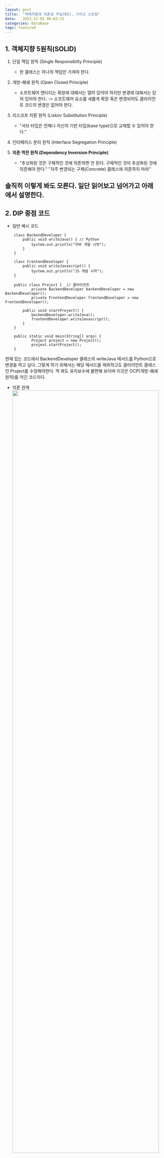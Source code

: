 ```yaml
---
layout: post
title:  "객체지향과 의존성 주입(DI), 그리고 스프링"
date:   2023-11-02 00:03:25
categories: DataBase
tags: featured
---
```


## 1. 객체지향 5원칙(SOLID)

1.  단일 책임 원칙 (Single Responsiblity Principle)
    - 한 클래스는 하나의 책임만 가져야 한다.

2.  개방-폐쇄 원칙 (Open Closed Principle)
    * 소프트웨어 엔티티는 확장에 대해서는 열려 있어야 하지만 변경에 대해서는 닫혀 있어야 한다. -> 소프트웨어 요소를 새롭게 확장 혹은 변경되어도 클라이언트 코드의 변경은 없어야 한다.

3.  리스코프 치환 원칙 (Liskov Substitution Principle)
    * "서브 타입은 언제나 자신의 기반 타입(base type)으로 교체할 수 있어야 한다."

4. 인터페이스 분리 원칙 (Interface Segregation Principle)

5. **의존 역전 원칙 (Dependency Inversion Principle)**
    - "추상화된 것은 구체적인 것에 의존하면 안 된다. 구체적인 것이 추상화된 것에 의존해야 한다."
        "자주 변경되는 구체(Concrete) 클래스에 의존하지 마라"

솔직히 이렇게 봐도 모른다. 일단 읽어보고 넘어가고 아래에서 설명한다.
---

## 2. DIP 중점 코드

- 일반 예시 코드
    
```
    class BackendDeveloper {
        public void writeJava() { // Python
            System.out.println("자바 개발 시작");
        }
    }
    
    class FrontendDeveloper {
        public void writeJavascript() {
            System.out.println("JS 개발 시작");
    }
```   

```  
    public class Project {  // 클라이언트
    		private BackendDeveloper backendDeveloper = new BackendDeveloper();
    		private FrontendDeveloper frontendDeveloper = new FrontendDeveloper();
    
        public void startProject() {
            backendDeveloper.writeJava();
            frontendDeveloper.writeJavascript();
        }
    }
```
    

```    
    public static void main(String[] args) {
    		Project project = new Project();
    		projext.startProject();
    }
```

    
현재 있는 코드에서 BackendDeveloper 클래스의 writeJava 메서드를 Python으로 변경을 하고 싶다. 
그렇게 하기 위해서는 해당 메서드를 제외하고도 클라이언트 클래스인 Project를 수정해야한다.
딱 봐도 유지보수에 불편해 보이며 이것은 OCP(개방-폐쇄원칙)를 어긴 코드이다.


- 의존 관계
    <img src="https://user-images.githubusercontent.com/86454635/280039320-5da0d898-0ca5-42f1-ad5e-147aefdb5435.png" width="100%" height="80%">

위 의존관계 사진을 보면 Project class가 구체적인 class인 FrontendDeveloper와 BackendDeveloper를 의존하고 있는 것이다.
이는 *DIP(의존 역전 원칙)에 위배*되는 것이다. 



### 그냥 위의 코드는 완전 객체지향? 그게 뭔데? 먹는건가? 꿀꺽한 코드가 되는 것이다...


## 3. OCP 위반 해결
    
    ```
    interface Developer {
        void develop();
    }
    
    class BackendDeveloper implements Developer {
        public void develop() {  // Overriding
            writeJava();
        }
        public void writeJava() {
            System.out.println("자바 개발 시작");
        }
    }
    
    class FrontendDeveloper implements Developer {
        public void develop() {  // Overriding
            writeJavascript();
        }
        public void writeJavascript() {
            System.out.println("JS 개발 시작");
        }
    }
    
    ---
    
    public class Project {
    		private final Developer backendDeveloper = new BackendDeveloper();
    		private final Developer frontendDeveloper = new FrontendDeveloper();
    		// 다형성 - 부모 클래스로 자식 클래스의 제어가 가능
    
        public void startProject() {
            backendDeveloper.develop();
            frontendDeveloper.develop();
        }
    }
    ```

OCP를 해결하기 위해서 Developer를 추상화한 interface를 두었다. 이제 BackendDeveloper와 FrontendDeveloper class는 Developr를 implements하고 있다.
추상 메서드인 develop을 각 자식 class에서 overriding을 통한 구체화를 진행했다. 이를 통해서 클라이언트 class인 Project는 Develop이라는 class 변수로 develop이라는 메서드를 사용한다. 
아까와 같이 BackendDeveloper가 개발을 Python으로 변경한다고 해도, BackendDeveloper class의 추상메서드 구체화 부분만 손대면 변경이 가능하다.
즉, BackendDeveloper를 수정한다고 Project class를 수정할 필요가 사라지는 것이다.

    
- 의존 관계
    <img src="https://user-images.githubusercontent.com/86454635/280039444-3cc0f126-7b86-4afe-b7da-f8ef236d5f0d.png" width="100%" height="80%">

의존 관계는 Project class는 Developer interface를 의존하도록 바뀌었다. 
DIP 원칙인 구체화 class가 아닌 추상 class를 의존해야 한다. 라는 원칙도 지키게 되었다. 

## 3.1 과연 해결일까?


    public class Project {
    		private final Developer backendDeveloper = new BackendDeveloper();
    		private final Developer frontendDeveloper = new FrontendDeveloper();
    		// 다형성 - 부모 클래스로 자식 클래스의 제어가 가능
    
        public void startProject() {
            backendDeveloper.develop();
            frontendDeveloper.develop();
        }
    }

    
어떤 프로젝트는 BackendDeveloper가 필요 없고 DevOps가 필요하다고 한다. 어,,, BackendDeveloper class 이름을 DevOpsDeveloper로 바꿨다.
아 그렇게 되니 클라이언트 class인 Project의 new BackendDeveloper() 부분의 객체 인스턴스를 생성하는 부분을 바꿔주어야 하는 상황이 왔다. 
분명 DIP와 OCP를 해결한 줄 알았는데 아니였다. Project class가 BackendDeveloper와 FrontendDeveloper를 알고 있지 말아야 한다.
*아니 그러면 객체 생성을 지워? 그럼 어떻게 객체 인스턴스를 생성해서 사용하자?* 

        
## 4. DIP 위반 해결
답은 간단하다. 외부에서 넣어주자! 이것이 바로 *의존관계 주입, DI(Dependency Injection)*이다.

```
    public class Project {
    		private final Developer backendDeveloper;
    		private final Developer frontendDeveloper;
    		
    	public Project(Developer backendDeveloper, Developer frontendDeveloper) {
    	         this.backendDeveloper = backendDeveloper;
    	         this.frontendDeveloper = frontendDeveloper;
    	}
    
        public void startProject() {
            backendDeveloper.develop();
            frontendDeveloper.develop();
        }
    }
```
```
AppConfig
        public class AppConfig {
             public Project () {
                 return new Project(new backendDeveloper(), new FrontendDeveloper()); // -> Project가 원하는 객체 instance 부여
        	}
        }
```
```        
    public static void main(String[] args) {
        		AppConfig appConfig = new AppConfig();
            MemberService project = appConfig.project();
        		project.startProject();
    }
```

AppConfig라는 파일을 생성해서 객체 인스턴스를 생성해서 넣어주는 역할을 부여한다.
클라이언트 class가 원하는 객체를 넣어주는 방법은 다양하다. 생성자 주입, Setter등 위 코드는 생성자 주입 방식이다.
Project 인스턴스를 생성하면서 backendDeveloper, FrontendDeveloper 객체 인스턴스를 생성해서 부여하는 것을 확인할 수 있다.
 
        
- 의존 관계 - > SRP까지 커버
    <img src="https://user-images.githubusercontent.com/86454635/280039472-f7f3413d-371b-410f-bdd6-4578bba9e5a6.png" width="100%" height="80%">
        
의존 관계를 보자.
사용 영역에 있는 class들은 이제 서로 어떠한 연관이 없다. 각 코드에 서로의 코드도 없고 필요로 하나, 어떤 객체 인스턴스를 사용할지는 모른다. AppConfig에서 결정하고 오로지 사용만한다.
AppConfig는 인스턴스를 생성하고, 관리한다. 인스턴스 구성에 관련한 일을 하는 것이다.

이렇게 구성영역과 사용영역으로 나뉘었다. 이것이 SRP(단일 책임)원칙의 역할이다. 어찌 다른 원칙을 지키려고 하다보니 2가지의 원칙을 함께 클리어했다.

각 원칙이 따로 불리나 완전히 다른 것이 아니다. 이렇게 서로 끈끈하게 연관되어있다. 
각각을 따로 이해하고 외우려니 너무 힘들고 어려웠지만 이렇게 코드로 직접 작성해보며 객체지향 원칙에 대해 더 알게 되었다.
너무 두려워말자.


## 3. 스프링의 appConfig

 3.1 DI 컨테이너(IoC 컨테이너)
    - 제어의 역전 → 클라이언트 객체가 구현 객체를 생성하는 것이 아닌 외부에서 생성한 객체를 넣어주는 것(의존성 주입)
    - `@Bean` 을 통하여 객체를 생성하며 DI 컨테이너에서 관리

Spring은 위의 Bean 어노테이션을 붙이는 객체를 DI 컨테이너에서 관리해서 사용자가 크게 신경쓰지 않도록 돕는다.

```
@Configuration
public class AppConfig {
    @Bean
    public Project () {
         return new Project(new backendDeveloper(), new FrontendDeveloper());
	}
}

---
public static void main(String[] args) {
		ApplicationContext ac = new AnnotationConfigApplicationContext(AppConfig.class);
		Project project = ac.getBean("project", Project.class)

    MemberService project = appConfig.project();
		project.startProject();
}
```
위의 코드 처럼 원하는 ApplicationContext라는 DI 컨테이너에서 원하는 Bean을 조회하여 사용하게 된다.

더 나아가 아래와 같은 어노테이션을 이용해서 위의 코드보다 의존성 주입을 보다 간편하게 할 수 있게 된다.
- `@Service, @Repository, @Controller, @Autowired, @RequiredArgsConstructor`

이런식으로 Spring은 개발을 객체지향적으로 할 수 있도록 개발자를 돕는다. 이것들이 아니라면 굉장히 많은 코드로 인하여 복잡해졌을 것이다.
Spring... 개발자의 봄... 이것은 정말 겨울을 끝낼 봄이라는 이름으로 불릴 자격이 있을수 있을 것 같다.
